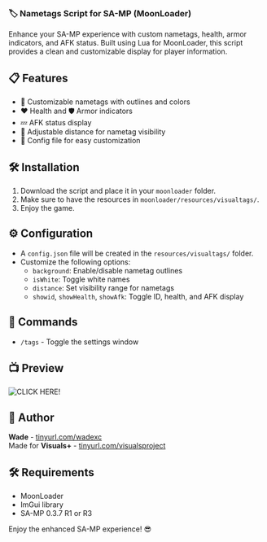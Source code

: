 ### 🏷️ Nametags Script for SA-MP (MoonLoader)
Enhance your SA-MP experience with custom nametags, health, armor indicators, and AFK status. Built using Lua for MoonLoader, this script provides a clean and customizable display for player information.  

## 📋 Features
- 🔄 Customizable nametags with outlines and colors  
- ❤️ Health and 🛡️ Armor indicators  
- 💤 AFK status display  
- 📏 Adjustable distance for nametag visibility  
- 💾 Config file for easy customization  

## 🛠️ Installation
1. Download the script and place it in your `moonloader` folder.  
2. Make sure to have the resources in `moonloader/resources/visualtags/`.  
3. Enjoy the game.  

## ⚙️ Configuration
- A `config.json` file will be created in the `resources/visualtags/` folder.  
- Customize the following options:
  - `background`: Enable/disable nametag outlines  
  - `isWhite`: Toggle white names  
  - `distance`: Set visibility range for nametags  
  - `showid`, `showHealth`, `showAfk`: Toggle ID, health, and AFK display  

## 📜 Commands
- `/tags` - Toggle the settings window  

## 📺 Preview
![CLICK HERE!](https://streamable.com/k3dr5x)  

## 👤 Author
**Wade** - [tinyurl.com/wadexc](https://tinyurl.com/wadexc)  
Made for **Visuals+** - [tinyurl.com/visualsproject](https://tinyurl.com/visualsproject)  

## 🛠️ Requirements
- MoonLoader  
- ImGui library  
- SA-MP 0.3.7 R1 or R3  

Enjoy the enhanced SA-MP experience! 😎

